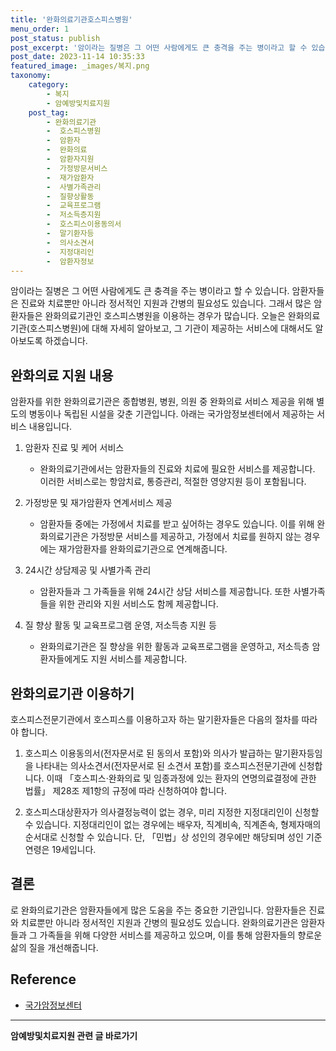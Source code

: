```yaml
---
title: '완화의료기관호스피스병원'
menu_order: 1
post_status: publish
post_excerpt: '암이라는 질병은 그 어떤 사람에게도 큰 충격을 주는 병이라고 할 수 있습니다. 암환자들은 진료와 치료뿐만 아니라 정서적인 지원과 간병의 필요성도 있습니다. 그래서 많은 암환자들은 완화의료기관인 호스피스병원을 이용하는 경우가 많습니다. 오늘은 완화의료기관 호스피스병원 에 대해 자세히 알아보고, 그 기관이 제공하는 서비스에 대해서도 알아보도록 하겠습니다.'
post_date: 2023-11-14 10:35:33
featured_image: _images/복지.png
taxonomy:
    category:
        - 복지
        - 암예방및치료지원
    post_tag:
        - 완화의료기관
        -  호스피스병원
        -  암환자
        -  완화의료
        -  암환자지원
        -  가정방문서비스
        -  재가암환자
        -  사별가족관리
        -  질향상활동
        -  교육프로그램
        -  저소득층지원
        -  호스피스이용동의서
        -  말기환자등
        -  의사소견서
        -  지정대리인
        -  암환자정보
---
```



암이라는 질병은 그 어떤 사람에게도 큰 충격을 주는 병이라고 할 수 있습니다. 암환자들은 진료와 치료뿐만 아니라 정서적인 지원과 간병의 필요성도 있습니다. 그래서 많은 암환자들은 완화의료기관인 호스피스병원을 이용하는 경우가 많습니다. 오늘은 완화의료기관(호스피스병원)에 대해 자세히 알아보고, 그 기관이 제공하는 서비스에 대해서도 알아보도록 하겠습니다.

## 완화의료 지원 내용

암환자를 위한 완화의료기관은 종합병원, 병원, 의원 중 완화의료 서비스 제공을 위해 별도의 병동이나 독립된 시설을 갖춘 기관입니다. 아래는 국가암정보센터에서 제공하는 서비스 내용입니다.

1. 암환자 진료 및 케어 서비스
   - 완화의료기관에서는 암환자들의 진료와 치료에 필요한 서비스를 제공합니다. 이러한 서비스로는 항암치료, 통증관리, 적절한 영양지원 등이 포함됩니다.

2. 가정방문 및 재가암환자 연계서비스 제공
   - 암환자들 중에는 가정에서 치료를 받고 싶어하는 경우도 있습니다. 이를 위해 완화의료기관은 가정방문 서비스를 제공하고, 가정에서 치료를 원하지 않는 경우에는 재가암환자를 완화의료기관으로 연계해줍니다.

3. 24시간 상담제공 및 사별가족 관리
   - 암환자들과 그 가족들을 위해 24시간 상담 서비스를 제공합니다. 또한 사별가족들을 위한 관리와 지원 서비스도 함께 제공합니다.

4. 질 향상 활동 및 교육프로그램 운영, 저소득층 지원 등
   - 완화의료기관은 질 향상을 위한 활동과 교육프로그램을 운영하고, 저소득층 암환자들에게도 지원 서비스를 제공합니다.

## 완화의료기관 이용하기

호스피스전문기관에서 호스피스를 이용하고자 하는 말기환자들은 다음의 절차를 따라야 합니다.

1. 호스피스 이용동의서(전자문서로 된 동의서 포함)와 의사가 발급하는 말기환자등임을 나타내는 의사소견서(전자문서로 된 소견서 포함)를 호스피스전문기관에 신청합니다. 이때 「호스피스·완화의료 및 임종과정에 있는 환자의 연명의료결정에 관한 법률」 제28조 제1항의 규정에 따라 신청하여야 합니다.

2. 호스피스대상환자가 의사결정능력이 없는 경우, 미리 지정한 지정대리인이 신청할 수 있습니다. 지정대리인이 없는 경우에는 배우자, 직계비속, 직계존속, 형제자매의 순서대로 신청할 수 있습니다. 단, 「민법」상 성인의 경우에만 해당되며 성인 기준 연령은 19세입니다.

## 결론
로 완화의료기관은 암환자들에게 많은 도움을 주는 중요한 기관입니다. 암환자들은 진료와 치료뿐만 아니라 정서적인 지원과 간병의 필요성도 있습니다. 완화의료기관은 암환자들과 그 가족들을 위해 다양한 서비스를 제공하고 있으며, 이를 통해 암환자들의 향로운 삶의 질을 개선해줍니다.

## Reference
- [국가암정보센터](http://www.cancer.go.kr)
<!-- wp:separator -->
<hr class="wp-block-separator has-alpha-channel-opacity"/>
<!-- /wp:separator -->

<!-- wp:group {"backgroundColor":"base","layout":{"type":"constrained"}} -->
<div class="wp-block-group has-base-background-color has-background"><!-- wp:paragraph {"align":"center","fontSize":"medium"} -->
<p class="has-text-align-center has-large-font-size"><strong>암예방및치료지원 관련 글 바로가기</strong></p>
<!-- /wp:paragraph -->


<!-- wp:latest-posts
{"categories":[{"id":22696,"count":19,"description":"","link":"https://uknowlaw.com/category/%ec%95%94%ec%98%88%eb%b0%a9%eb%b0%8f%ec%b9%98%eb%a3%8c%ec%a7%80%ec%9b%90/","name":"암예방및치료지원","slug":"암예방및치료지원","taxonomy":"category","parent":0,"meta":[],"_links":{"self":[{"href":"https://uknowlaw.com/wp-json/wp/v2/categories/22696"}],"collection":[{"href":"https://uknowlaw.com/wp-json/wp/v2/categories"}],"about":[{"href":"https://uknowlaw.com/wp-json/wp/v2/taxonomies/category"}],"wp:post_type":[{"href":"https://uknowlaw.com/wp-json/wp/v2/posts?categories=22696"}],"curies":[{"name":"wp","href":"https://api.w.org/{rel}","templated":true}]}}],"postsToShow":100,"excerptLength":28,"postLayout":"grid","columns":2,"featuredImageAlign":"left","featuredImageSizeSlug":"large","fontSize":"small"} /--></div>
<!-- /wp:group -->